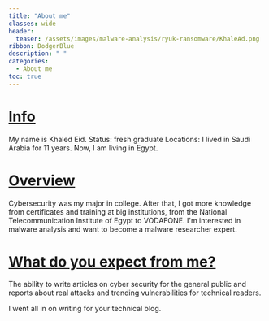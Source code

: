```yaml
---
title: "About me"
classes: wide
header:
  teaser: /assets/images/malware-analysis/ryuk-ransomware/KhaleAd.png
ribbon: DodgerBlue
description: " "
categories:
  - About me
toc: true
---
```

# <u>Info</u>

My name is Khaled Eid.
Status: fresh graduate
Locations: I lived in Saudi Arabia for 11 years. Now, I am living in Egypt.

# <u>Overview</u>

Cybersecurity was my major in college. After that, I got more knowledge from certificates and training at big institutions, from the National Telecommunication Institute of Egypt to VODAFONE.
I'm interested in malware analysis and want to become a malware researcher expert.

# <u>What do you expect from me?</u>

The ability to write articles on cyber security for the general public and reports about real attacks and trending vulnerabilities for technical readers.

I went all in on writing for your technical blog.


